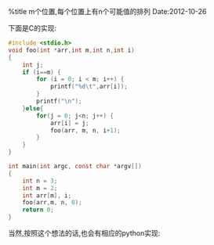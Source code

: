 %title m个位置,每个位置上有n个可能值的排列
Date:2012-10-26

下面是C的实现:

```c
#include <stdio.h>
void foo(int *arr,int m,int n,int i)
{
	int j; 
    if (i==m) {
        for (i = 0; i < m; i++) {
            printf("%d\t",arr[i]);
        }
        printf("\n");
    }else{
		for(j = 0; j<n; j++) {
			arr[i] = j; 
			foo(arr, m, n, i+1); 
		}
    }
}

int main(int argc, const char *argv[])
{
    int n = 3;
	int m = 2; 
    int arr[m], i;
    foo(arr,m, n, 0);
    return 0;
}

```

当然,按照这个想法的话,也会有相应的python实现:


